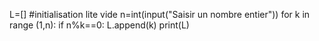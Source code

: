 L=[] #initialisation lite vide
n=int(input("Saisir un nombre entier"))
for k in range (1,n):
 if n%k==0:
  L.append(k)
print(L)

